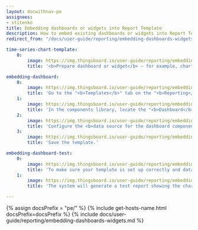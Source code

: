 ```yaml
---
layout: docwithnav-pe
assignees:
- stitenko
title: Embedding dashboards or widgets into Report Template
description: How to embed existing dashboards or widgets into Report Template
redirect_from: "/docs/user-guide/reporting/embedding-dashboards-widgets/"

time-series-chart-template:
    0:
        image: https://img.thingsboard.io/user-guide/reporting/embedding-dashboard/time-series-chart-template-1-pe.png
        title: '<b>Prepare dashboard or widget</b> — for example, chart, you want to embed into the report.'

embedding-dashboard:
    0:
        image: https://img.thingsboard.io/user-guide/reporting/embedding-dashboard/embedding-dashboard-1-pe.png
        title: 'Go to the "<b>Templates</b>" tab on the "<b>Reporting</b>" page. Either select an existing <b>report template</b> or create a new one.'
    1:
        image: https://img.thingsboard.io/user-guide/reporting/embedding-dashboard/embedding-dashboard-2-pe.png
        title: 'In the components library, locate the "<b>Dashboard</b>" component and drag it into the <b>content area</b> of your report.'
    2:
        image: https://img.thingsboard.io/user-guide/reporting/embedding-dashboard/embedding-dashboard-3-pe.png
        title: 'Configure the <b>data source for the dashboard component</b>:<br>- In the "<b>Datasource</b>" section select the device whose data should be displayed in the dashboard.<br>- In the "<b>Target dashboard</b>" section, specify which dashboard you want to embed into the report.<br>- Save the component.'
    3:
        image: https://img.thingsboard.io/user-guide/reporting/embedding-dashboard/embedding-dashboard-4-pe.png
        title: 'Save the template.'

embedding-dashboard-test:
    0:
        image: https://img.thingsboard.io/user-guide/reporting/embedding-dashboard/embedding-dashboard-5-pe.png
        title: 'To make sure your template is set up correctly and data displays as expected, click "<b>Generate test report</b>" (located next to the "Save" button). '
    1:
        image: https://img.thingsboard.io/user-guide/reporting/embedding-dashboard/embedding-dashboard-6-pe.png
        title: 'The system will generate a test report showing the chart.'

---
```


{% assign docsPrefix = "pe/" %}
{% include get-hosts-name.html docsPrefix=docsPrefix %}
{% include docs/user-guide/reporting/embedding-dashboards-widgets.md %}